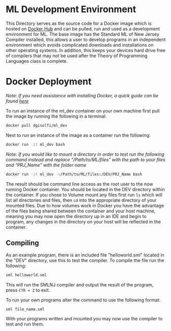 # ML Development Environment

This Directory serves as the source code for a Docker image which is hosted on [Docker Hub](https://hub.docker.com/r/dgisolfi/ml_dev/) and can be pulled, run and used as a development environment for ML. The base image has the Standard ML of New Jersey Compiler installed, this allows a user to develop programs in an independent environment which avoids complicated downloads and installations on other operating systems. In addition, this keeps your devices hard drive free of compilers that may not be used after the Theory of Programming Languages class is complete.

# Docker Deployment

*Note: If you need assistance with installing Docker, a quick guide can be found [here](https://github.com/dgisolfi/LanguageDevEnvironments)*

To run an instance of the ml_dev container on your own machine first pull the image by running the following in a terminal:

```bash
docker pull dgisolfi/ml_dev
```

Next to run an instance of the image as a container run the following:

```bash
docker run -it ml_dev bash
```

*Note: If you would like to mount a directory in order to test run the following command instead and replace "/Path/to/ML/files" with the path to your files and "PRJ_Name" with the folder name*

```bash
docker run -it ml_dev -v/Path/to/ML/files:/DEV/PRJ_Name bash
```

The result should be command line access as the root user to the now running Docker container. You should be located in the DEV directory within the container. If you chose to Volume mount any files first run `ls` which will list all directories and files, then `cd` into the appropriate directory of your mounted files. Due to how volumes work in Docker you have the advantage of the files being shared between the container and your host machine, meaning you may now open the directory up in an IDE and begin to program, any changes in the directory on your host will be reflected in the container.

## Compiling

As an example program, there is an included file "helloworld.sml" located in the "DEV" directory, use this to test the compiler. To compile the file run the following:

```bash
sml helloworld.sml
```

This will run the SMLNJ compiler and output the result of the program, press `CTR + Z` to exit.

To run your own programs alter the command to use the following format:

`sml file_name.sml`

With your programs written and mounted you may now use the compiler to test and run them.